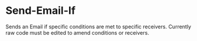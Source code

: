 # Send-Email-If
Sends an Email if specific conditions are met to specific receivers. Currently raw code must be edited to amend conditions or receivers.
